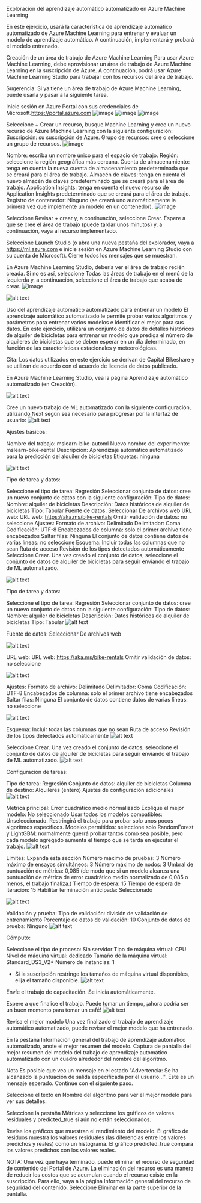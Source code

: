 Exploración del aprendizaje automático automatizado en Azure Machine Learning

En este ejercicio, usará la característica de aprendizaje automático automatizado de Azure Machine Learning para entrenar y evaluar un modelo de aprendizaje automático. A continuación, implementará y probará el modelo entrenado.




Creación de un área de trabajo de Azure Machine Learning
Para usar Azure Machine Learning, debe aprovisionar un área de trabajo de Azure Machine Learning en la suscripción de Azure. A continuación, podrá usar Azure Machine Learning Studio para trabajar con los recursos del área de trabajo.

Sugerencia: Si ya tiene un área de trabajo de Azure Machine Learning, puede usarla y pasar a la siguiente tarea.

Inicie sesión en Azure Portal con sus credenciales de Microsoft.https://portal.azure.com
![image](https://github.com/JoseEmmanuelVG/Microsoft_Student_Technical_Training_MLSA-JEVG/assets/89156254/7d284816-7e5b-4122-83ff-421c033d3339)
![image](https://github.com/JoseEmmanuelVG/Microsoft_Student_Technical_Training_MLSA-JEVG/assets/89156254/141aff35-1a00-44de-9133-5bc57bc3819c)
![image](https://github.com/JoseEmmanuelVG/Microsoft_Student_Technical_Training_MLSA-JEVG/assets/89156254/e3755aad-b983-40d6-bc82-e6ce948bf0d7)

Seleccione + Crear un recurso, busque Machine Learning y cree un nuevo recurso de Azure Machine Learning con la siguiente configuración:
Suscripción: su suscripción de Azure.
Grupo de recursos: cree o seleccione un grupo de recursos.
![image](https://github.com/JoseEmmanuelVG/Microsoft_Student_Technical_Training_MLSA-JEVG/assets/89156254/3318a4b1-7af6-4779-8b67-c79af5573858)

Nombre: escriba un nombre único para el espacio de trabajo.
Región: seleccione la región geográfica más cercana.
Cuenta de almacenamiento: tenga en cuenta la nueva cuenta de almacenamiento predeterminada que se creará para el área de trabajo.
Almacén de claves: tenga en cuenta el nuevo almacén de claves predeterminado que se creará para el área de trabajo.
Application Insights: tenga en cuenta el nuevo recurso de Application Insights predeterminado que se creará para el área de trabajo.
Registro de contenedor: Ninguno (se creará uno automáticamente la primera vez que implemente un modelo en un contenedor).
![image](https://github.com/JoseEmmanuelVG/Microsoft_Student_Technical_Training_MLSA-JEVG/assets/89156254/3415d721-546d-43ef-a8cc-3729e758ff46)

Seleccione Revisar + crear y, a continuación, seleccione Crear. Espere a que se cree el área de trabajo (puede tardar unos minutos) y, a continuación, vaya al recurso implementado.

Seleccione Launch Studio (o abra una nueva pestaña del explorador, vaya a https://ml.azure.com e inicie sesión en Azure Machine Learning Studio con su cuenta de Microsoft). Cierre todos los mensajes que se muestran.

En Azure Machine Learning Studio, debería ver el área de trabajo recién creada. Si no es así, seleccione Todas las áreas de trabajo en el menú de la izquierda y, a continuación, seleccione el área de trabajo que acaba de crear.
![image](https://github.com/JoseEmmanuelVG/Microsoft_Student_Technical_Training_MLSA-JEVG/assets/89156254/fc20fc1d-7eab-496e-8bc3-dc7c5ae589bd)




![alt text](image-1.png)

Uso del aprendizaje automático automatizado para entrenar un modelo
El aprendizaje automático automatizado le permite probar varios algoritmos y parámetros para entrenar varios modelos e identificar el mejor para sus datos. En este ejercicio, utilizará un conjunto de datos de detalles históricos de alquiler de bicicletas para entrenar un modelo que prediga el número de alquileres de bicicletas que se deben esperar en un día determinado, en función de las características estacionales y meteorológicas.

Cita: Los datos utilizados en este ejercicio se derivan de Capital Bikeshare y se utilizan de acuerdo con el acuerdo de licencia de datos publicado.

En Azure Machine Learning Studio, vea la página Aprendizaje automático automatizado (en Creación).

![alt text](image.png)

Cree un nuevo trabajo de ML automatizado con la siguiente configuración, utilizando Next según sea necesario para progresar por la interfaz de usuario:
![alt text](image-2.png)

Ajustes básicos:

Nombre del trabajo: mslearn-bike-automl
Nuevo nombre del experimento: mslearn-bike-rental
Descripción: Aprendizaje automático automatizado para la predicción del alquiler de bicicletas
Etiquetas: ninguna

![alt text](image-3.png)

Tipo de tarea y datos:

Seleccione el tipo de tarea: Regresión
Seleccionar conjunto de datos: cree un nuevo conjunto de datos con la siguiente configuración:
Tipo de datos:
Nombre: alquiler de bicicletas
Descripción: Datos históricos de alquiler de bicicletas
Tipo: Tabular
Fuente de datos:
Seleccionar De archivos web
URL web:
URL web: https://aka.ms/bike-rentals
Omitir validación de datos: no seleccione
Ajustes:
Formato de archivo: Delimitado
Delimitador: Coma
Codificación: UTF-8
Encabezados de columna: solo el primer archivo tiene encabezados
Saltar filas: Ninguna
El conjunto de datos contiene datos de varias líneas: no seleccione
Esquema:
Incluir todas las columnas que no sean Ruta de acceso
Revisión de los tipos detectados automáticamente
Seleccione Crear. Una vez creado el conjunto de datos, seleccione el conjunto de datos de alquiler de bicicletas para seguir enviando el trabajo de ML automatizado.

![alt text](image-4.png)


Tipo de tarea y datos:

Seleccione el tipo de tarea: Regresión
Seleccionar conjunto de datos: cree un nuevo conjunto de datos con la siguiente configuración:
Tipo de datos:
Nombre: alquiler de bicicletas
Descripción: Datos históricos de alquiler de bicicletas
Tipo: Tabular
![alt text](image-5.png)


Fuente de datos:
Seleccionar De archivos web

![alt text](image-6.png)

URL web:
URL web: https://aka.ms/bike-rentals
Omitir validación de datos: no seleccione

![alt text](image-7.png)


Ajustes:
Formato de archivo: Delimitado
Delimitador: Coma
Codificación: UTF-8
Encabezados de columna: solo el primer archivo tiene encabezados
Saltar filas: Ninguna
El conjunto de datos contiene datos de varias líneas: no seleccione

![alt text](image-8.png)

Esquema:
Incluir todas las columnas que no sean Ruta de acceso
Revisión de los tipos detectados automáticamente
![alt text](image-9.png)


Seleccione Crear. Una vez creado el conjunto de datos, seleccione el conjunto de datos de alquiler de bicicletas para seguir enviando el trabajo de ML automatizado.
![alt text](image-10.png)


Configuración de tareas:

Tipo de tarea: Regresión
Conjunto de datos: alquiler de bicicletas
Columna de destino: Alquileres (entero)
Ajustes de configuración adicionales
![alt text](image-11.png)

Métrica principal: Error cuadrático medio normalizado
Explique el mejor modelo: No seleccionado
Usar todos los modelos compatibles: Unseleccionado. Restringirá el trabajo para probar solo unos pocos algoritmos específicos.
Modelos permitidos: seleccione solo RandomForest y LightGBM: normalmente querrá probar tantos como sea posible, pero cada modelo agregado aumenta el tiempo que se tarda en ejecutar el trabajo.
![alt text](image-12.png)


Límites: Expanda esta sección
Número máximo de pruebas: 3
Número máximo de ensayos simultáneos: 3
Número máximo de nodos: 3
Umbral de puntuación de métrica: 0,085 (de modo que si un modelo alcanza una puntuación de métrica de error cuadrático medio normalizado de 0,085 o menos, el trabajo finaliza.)
Tiempo de espera: 15
Tiempo de espera de iteración: 15
Habilitar terminación anticipada: Seleccionado

![alt text](image-13.png)

Validación y prueba:
Tipo de validación: división de validación de entrenamiento
Porcentaje de datos de validación: 10
Conjunto de datos de prueba: Ninguno
![alt text](image-14.png)


Cómputo:

Seleccione el tipo de proceso: Sin servidor
Tipo de máquina virtual: CPU
Nivel de máquina virtual: dedicado
Tamaño de la máquina virtual: Standard_DS3_V2*
Número de instancias: 1
* Si la suscripción restringe los tamaños de máquina virtual disponibles, elija el tamaño disponible.
![alt text](image-15.png)

Envíe el trabajo de capacitación. Se inicia automáticamente.

Espere a que finalice el trabajo. Puede tomar un tiempo, ¡ahora podría ser un buen momento para tomar un café!
![alt text](image-16.png)





Revisa el mejor modelo
Una vez finalizado el trabajo de aprendizaje automático automatizado, puede revisar el mejor modelo que ha entrenado.

En la pestaña Información general del trabajo de aprendizaje automático automatizado, anote el mejor resumen del modelo. Captura de pantalla del mejor resumen del modelo del trabajo de aprendizaje automático automatizado con un cuadro alrededor del nombre del algoritmo.

Nota Es posible que vea un mensaje en el estado "Advertencia: Se ha alcanzado la puntuación de salida especificada por el usuario...". Este es un mensaje esperado. Continúe con el siguiente paso.

Seleccione el texto en Nombre del algoritmo para ver el mejor modelo para ver sus detalles.

Seleccione la pestaña Métricas y seleccione los gráficos de valores residuales y predicted_true si aún no están seleccionados.

Revise los gráficos que muestran el rendimiento del modelo. El gráfico de residuos muestra los valores residuales (las diferencias entre los valores predichos y reales) como un histograma. El gráfico predicted_true compara los valores predichos con los valores reales.




NOTA:
Una vez que haya terminado, puede eliminar el recurso de seguridad de contenido del Portal de Azure. La eliminación del recurso es una manera de reducir los costos que se acumulan cuando el recurso existe en la suscripción. Para ello, vaya a la página Información general del recurso de seguridad del contenido. Seleccione Eliminar en la parte superior de la pantalla.

